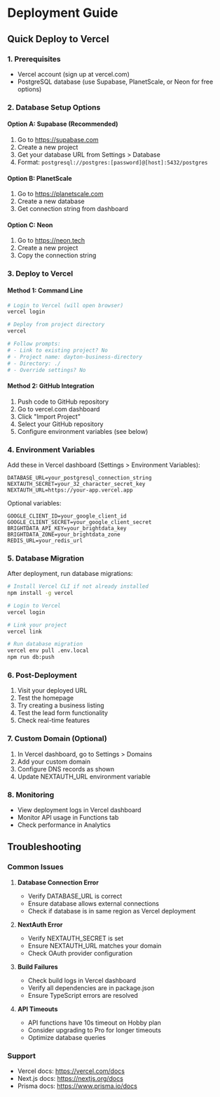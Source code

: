 # Deployment Guide

## Quick Deploy to Vercel

### 1. Prerequisites
- Vercel account (sign up at vercel.com)
- PostgreSQL database (use Supabase, PlanetScale, or Neon for free options)

### 2. Database Setup Options

#### Option A: Supabase (Recommended)
1. Go to https://supabase.com
2. Create a new project
3. Get your database URL from Settings > Database
4. Format: `postgresql://postgres:[password]@[host]:5432/postgres`

#### Option B: PlanetScale
1. Go to https://planetscale.com
2. Create a new database
3. Get connection string from dashboard

#### Option C: Neon
1. Go to https://neon.tech
2. Create a new project
3. Copy the connection string

### 3. Deploy to Vercel

#### Method 1: Command Line
```bash
# Login to Vercel (will open browser)
vercel login

# Deploy from project directory
vercel

# Follow prompts:
# - Link to existing project? No
# - Project name: dayton-business-directory
# - Directory: ./
# - Override settings? No
```

#### Method 2: GitHub Integration
1. Push code to GitHub repository
2. Go to vercel.com dashboard
3. Click "Import Project"
4. Select your GitHub repository
5. Configure environment variables (see below)

### 4. Environment Variables

Add these in Vercel dashboard (Settings > Environment Variables):

```
DATABASE_URL=your_postgresql_connection_string
NEXTAUTH_SECRET=your_32_character_secret_key
NEXTAUTH_URL=https://your-app.vercel.app
```

Optional variables:
```
GOOGLE_CLIENT_ID=your_google_client_id
GOOGLE_CLIENT_SECRET=your_google_client_secret
BRIGHTDATA_API_KEY=your_brightdata_key
BRIGHTDATA_ZONE=your_brightdata_zone
REDIS_URL=your_redis_url
```

### 5. Database Migration

After deployment, run database migrations:

```bash
# Install Vercel CLI if not already installed
npm install -g vercel

# Login to Vercel
vercel login

# Link your project
vercel link

# Run database migration
vercel env pull .env.local
npm run db:push
```

### 6. Post-Deployment

1. Visit your deployed URL
2. Test the homepage
3. Try creating a business listing
4. Test the lead form functionality
5. Check real-time features

### 7. Custom Domain (Optional)

1. In Vercel dashboard, go to Settings > Domains
2. Add your custom domain
3. Configure DNS records as shown
4. Update NEXTAUTH_URL environment variable

### 8. Monitoring

- View deployment logs in Vercel dashboard
- Monitor API usage in Functions tab
- Check performance in Analytics

## Troubleshooting

### Common Issues

1. **Database Connection Error**
   - Verify DATABASE_URL is correct
   - Ensure database allows external connections
   - Check if database is in same region as Vercel deployment

2. **NextAuth Error**
   - Verify NEXTAUTH_SECRET is set
   - Ensure NEXTAUTH_URL matches your domain
   - Check OAuth provider configuration

3. **Build Failures**
   - Check build logs in Vercel dashboard
   - Verify all dependencies are in package.json
   - Ensure TypeScript errors are resolved

4. **API Timeouts**
   - API functions have 10s timeout on Hobby plan
   - Consider upgrading to Pro for longer timeouts
   - Optimize database queries

### Support

- Vercel docs: https://vercel.com/docs
- Next.js docs: https://nextjs.org/docs
- Prisma docs: https://www.prisma.io/docs